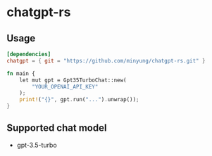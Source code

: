 # chatgpt-rs

## Usage
```toml
[dependencies]
chatgpt = { git = "https://github.com/minyung/chatgpt-rs.git" }
```

```rust
fn main {
    let mut gpt = Gpt35TurboChat::new(
        "YOUR_OPENAI_API_KEY"
    );
    print!("{}", gpt.run("...").unwrap());
}
```

## Supported chat model
- gpt-3.5-turbo
